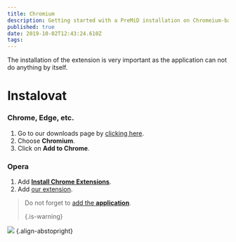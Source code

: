 ```yaml
---
title: Chromium
description: Getting started with a PreMiD installation on Chromeium-based browsers
published: true
date: 2019-10-02T12:43:24.610Z
tags:
---
```


The installation of the extension is very important as the application can not do anything by itself.

# Instalovat
### Chrome, Edge, etc.
1. Go to our downloads page by [clicking here](https://premid.app/downloads).
2. Choose **Chromium**.
3. Click on **Add to Chrome**.

### Opera
1. Add **[Install Chrome Extensions](https://addons.opera.com/en/extensions/details/install-chrome-extensions/)**.
2. Add [our extension](https://premid.app/downloads).

> Do not forget to [add the **application**](/install). 
> 
> {.is-warning}

![](https://img.icons8.com/color/2x/chrome.png) {.align-abstopright}